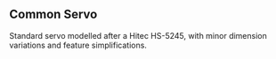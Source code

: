 ## Common Servo

Standard servo modelled after a Hitec HS-5245, with minor dimension variations and feature simplifications.
